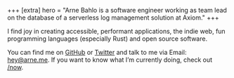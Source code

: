 +++
[extra]
hero = "Arne Bahlo is a software engineer working as team lead on the database of a serverless log management solution at Axiom."
+++

I find joy in creating accessible, performant applications, the indie web, fun
programming languages (especially Rust) and open source software.

You can find me on [GitHub](https://github.com/bahlo) or
[Twitter](https://twitter.com/arnebahlo) and talk to me via Email: <hey@arne.me>.
If you want to know what I’m currently doing, check out [/now](/now).
